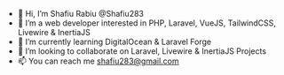 - 👋 Hi, I’m Shafiu Rabiu @Shafiu283
- 👀 I’m a web developer interested in PHP, Laravel, VueJS, TailwindCSS, Livewire & InertiaJS
- 🌱 I’m currently learning DigitalOcean & Laravel Forge
- 💞️ I’m looking to collaborate on Laravel, Livewire & InertiaJS Projects
- 📫 You can reach me shafiu283@gmail.com

<!---
Shafiu283/Shafiu283 is a ✨ special ✨ repository because its `README.md` (this file) appears on your GitHub profile.
You can click the Preview link to take a look at your changes.
--->
